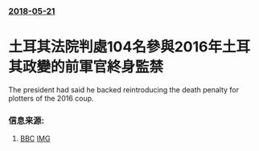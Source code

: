 ### [2018-05-21](/news/2018/05/21/index.md)

##### 
# 土耳其法院判處104名參與2016年土耳其政變的前軍官終身監禁 

The president had said he backed reintroducing the death penalty for plotters of the 2016 coup.


### 信息来源:

1. [BBC](http://www.bbc.com/news/world-europe-44204634) [IMG](https://ichef.bbci.co.uk/images/ic/1024x576/p058sqrn.jpg)
